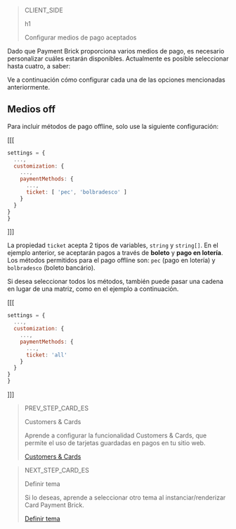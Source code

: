 > CLIENT_SIDE 
>
> h1
>
> Configurar medios de pago aceptados

Dado que Payment Brick proporciona varios medios de pago, es necesario personalizar cuáles estarán disponibles. Actualmente es posible seleccionar hasta cuatro, a saber:

Ve a continuación cómo configurar cada una de las opciones mencionadas anteriormente.

## Medios off

Para incluir métodos de pago offline, solo use la siguiente configuración:

[[[
```Javascript
settings = {
  ...,
  customization: {
    ...,
    paymentMethods: {
      ...,
      ticket: [ 'pec', 'bolbradesco' ]
    }
  }
}
}
```
]]]

La propiedad `ticket` acepta 2 tipos de variables, `string` y `string[]`. En el ejemplo anterior, se aceptarán pagos a través de **boleto** y **pago en lotería**. Los métodos permitidos para el pago offline son: `pec` (pago en lotería) y `bolbradesco` (boleto bancário).

Si desea seleccionar todos los métodos, también puede pasar una cadena en lugar de una matriz, como en el ejemplo a continuación.

[[[
```Javascript
settings = {
  ...,
  customization: {
    ...,
    paymentMethods: {
      ...,
      ticket: 'all'
    }
  }
}
}
```
]]]

> PREV_STEP_CARD_ES
>
> Customers & Cards
>
> Aprende a configurar la funcionalidad Customers & Cards, que permite el uso de tarjetas guardadas en pagos en tu sitio web.
>
> [Customers & Cards](/developers/es/docs/checkout-bricks/payment-brick/additional-customization/customers-cards) 

> NEXT_STEP_CARD_ES
>
> Definir tema
>
> Si lo deseas, aprende a seleccionar otro tema al instanciar/renderizar Card Payment Brick.
>
> [Definir tema](/developers/es/docs/checkout-bricks/payment-brick/additional-customization/set-theme)
